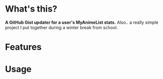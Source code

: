 # What's this?
**A GitHub Gist updater for a user's MyAnimeList stats.** Also.. a really simple project I put together during a winter break from school.

# Features

# Usage
